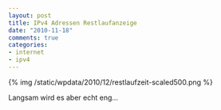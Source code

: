 ```yaml
--- 
layout: post
title: IPv4 Adressen Restlaufanzeige
date: "2010-11-18"
comments: true
categories: 
- internet
- ipv4
---
```

{% img /static/wpdata/2010/12/restlaufzeit-scaled500.png %}
<div><span>Langsam wird es aber echt eng...</span></div>
